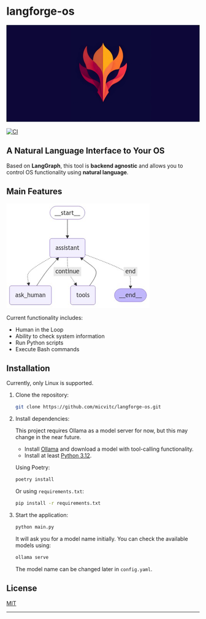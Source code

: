 # langforge-os

![logo](static/logo.png)

[![CI](https://github.com/micvitc/langforge-os/actions/workflows/ci.yml/badge.svg)](https://github.com/micvitc/langforge-os/actions/workflows/ci.yml)

## A Natural Language Interface to Your OS

Based on **LangGraph**, this tool is **backend agnostic** and allows you to control OS functionality using **natural language**.

## Main Features

![graph](static/graph.png)

Current functionality includes:
- Human in the Loop
- Ability to check system information
- Run Python scripts
- Execute Bash commands

## Installation

Currently, only Linux is supported.

1. Clone the repository:
    ```bash
    git clone https://github.com/micvitc/langforge-os.git
    ```

2. Install dependencies:

    This project requires Ollama as a model server for now, but this may change in the near future.

    - Install [Ollama](https://ollama.com/download) and download a model with tool-calling functionality.
    - Install at least [Python 3.12](https://www.python.org/downloads/release/python-3120/).

    Using Poetry:
    ```bash
    poetry install
    ```

    Or using `requirements.txt`:
    ```bash
    pip install -r requirements.txt
    ```

3. Start the application:
    ```bash
    python main.py
    ```

    It will ask you for a model name initially. You can check the available models using:
    ```bash
    ollama serve
    ```

    The model name can be changed later in `config.yaml`.


## License

[MIT](https://github.com/micvitc/langforge-os/blob/main/LICENSE)

---










